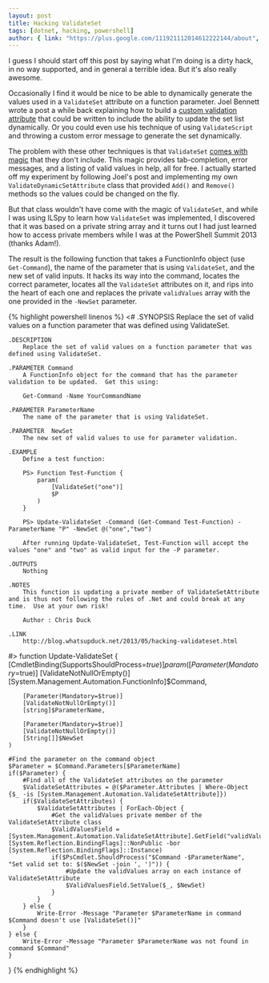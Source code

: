 ```yaml
---
layout: post
title: Hacking ValidateSet
tags: [dotnet, hacking, powershell]
author: { link: "https://plus.google.com/111921112014612222144/about", name: Chris Duck }
---
```

I guess I should start off this post by saying what I'm doing is a dirty hack, in no way supported, and in general a terrible idea.  But it's also really awesome.

Occasionally I find it would be nice to be able to dynamically generate the values used in a ``ValidateSet`` attribute on a function parameter.  Joel Bennett wrote a post a while back explaining how to build a [custom validation attribute](http://huddledmasses.org/better-error-messages-for-powershell-validatepattern/) that could be written to include the ability to update the set list dynamically. Or you could even use his technique of using ``ValidateScript`` and throwing a custom error message to generate the set dynamically.

The problem with these other techniques is that ``ValidateSet`` [comes with magic](http://blogs.msdn.com/b/powershell/archive/2006/05/10/594175.aspx") that they don't include.  This magic provides tab-completion, error messages, and a listing of valid values in help, all for free.  I actually started off my experiment by following Joel's post and implementing my own ``ValidateDynamicSetAttribute`` class that provided ``Add()`` and ``Remove()`` methods so the values could be changed on the fly.

But that class wouldn't have come with the magic of ``ValidateSet``, and while I was using ILSpy to learn how ``ValidateSet`` was implemented, I discovered that it was based on a private string array and it turns out I had just learned how to access private members while I was at the PowerShell Summit 2013 (thanks Adam!).

The result is the following function that takes a FunctionInfo object (use ``Get-Command``), the name of the parameter that is using ``ValidateSet``, and the new set of valid inputs.  It hacks its way into the command, locates the correct parameter, locates all the ``ValidateSet`` attributes on it, and rips into the heart of each one and replaces the private ``validValues`` array with the one provided in the ``-NewSet`` parameter.

{% highlight powershell linenos %}
<#
	.SYNOPSIS
		Replace the set of valid values on a function parameter that was defined using ValidateSet.

	.DESCRIPTION
		Replace the set of valid values on a function parameter that was defined using ValidateSet.

	.PARAMETER Command
		A FunctionInfo object for the command that has the parameter validation to be updated.  Get this using:

		Get-Command -Name YourCommandName

	.PARAMETER ParameterName
		The name of the parameter that is using ValidateSet.

	.PARAMETER  NewSet
		The new set of valid values to use for parameter validation.

	.EXAMPLE
		Define a test function:

		PS> Function Test-Function {
			param(
				[ValidateSet("one")]
				$P
			)
		}

		PS> Update-ValidateSet -Command (Get-Command Test-Function) -ParameterName "P" -NewSet @("one","two")

		After running Update-ValidateSet, Test-Function will accept the values "one" and "two" as valid input for the -P parameter.

	.OUTPUTS
		Nothing

	.NOTES
		This function is updating a private member of ValidateSetAttribute and is thus not following the rules of .Net and could break at any time.  Use at your own risk!

		Author : Chris Duck

	.LINK
		http://blog.whatsupduck.net/2013/05/hacking-validateset.html
#>
function Update-ValidateSet {
	[CmdletBinding(SupportsShouldProcess=$true)]
	param(
		[Parameter(Mandatory=$true)]
		[ValidateNotNullOrEmpty()]
		[System.Management.Automation.FunctionInfo]$Command,

		[Parameter(Mandatory=$true)]
		[ValidateNotNullOrEmpty()]
		[string]$ParameterName,

		[Parameter(Mandatory=$true)]
		[ValidateNotNullOrEmpty()]
		[String[]]$NewSet
	)

	#Find the parameter on the command object
	$Parameter = $Command.Parameters[$ParameterName]
	if($Parameter) {
		#Find all of the ValidateSet attributes on the parameter
		$ValidateSetAttributes = @($Parameter.Attributes | Where-Object {$_ -is [System.Management.Automation.ValidateSetAttribute]})
		if($ValidateSetAttributes) {
			$ValidateSetAttributes | ForEach-Object {
				#Get the validValues private member of the ValidateSetAttribute class
				$ValidValuesField = [System.Management.Automation.ValidateSetAttribute].GetField("validValues", [System.Reflection.BindingFlags]::NonPublic -bor [System.Reflection.BindingFlags]::Instance)
				if($PsCmdlet.ShouldProcess("$Command -$ParameterName", "Set valid set to: $($NewSet -join ', ')")) {
					#Update the validValues array on each instance of ValidateSetAttribute
					$ValidValuesField.SetValue($_, $NewSet)
				}
			}
		} else {
			Write-Error -Message "Parameter $ParameterName in command $Command doesn't use [ValidateSet()]"
		}
	} else {
		Write-Error -Message "Parameter $ParameterName was not found in command $Command"
	}
}
{% endhighlight %}
